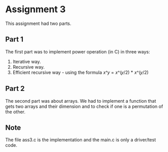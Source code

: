 # Assignment 3

This assignment had two parts. 

## Part 1

The first part was to implement power operation (in C) in three ways:

1. Iterative way.
2. Recursive way.
3. Efficient recursive way - using the formula 𝑥^𝑦 = 𝑥^(𝑦/2) * 𝑥^(𝑦/2)

## Part 2

The second part was about arrays. We had to implement a function that gets two arrays and their dimension and to check if one is a permutation of the other.

## Note
The file ass3.c is the implementation and the main.c is only a driver/test code.
